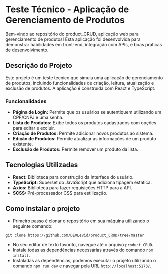 # Teste Técnico - Aplicação de Gerenciamento de Produtos

Bem-vindo ao repositório do product_CRUD, aplicação web para gerenciamento de produtos! Esta aplicação foi desenvolvida para demonstrar habilidades em front-end, integração com APIs, e boas práticas de desenvolvimento.

## Descrição do Projeto

Este projeto é um teste técnico que simula uma aplicação de gerenciamento de produtos, incluindo funcionalidades de criação, leitura, atualização e exclusão de produtos. A aplicação é construída com React e TypeScript.

### Funcionalidades

- **Página de Login:** Permite que os usuários se autentiquem utilizando um CPF/CNPJ e uma senha.
- **Lista de Produtos:** Exibe todos os produtos cadastrados com opções para editar e excluir.
- **Criação de Produtos:** Permite adicionar novos produtos ao sistema.
- **Edição de Produtos:** Permite atualizar as informações de um produto existente.
- **Exclusão de Produtos:** Permite remover um produto da lista.

## Tecnologias Utilizadas

- **React:** Biblioteca para construção da interface do usuário.
- **TypeScript:** Superset do JavaScript que adiciona tipagem estática.
- **Axios:** Biblioteca para fazer requisições HTTP para a API.
- **SCSS:** Pré-processador CSS para estilização.

## Como instalar o projeto 
- Primeiro passo é clonar o repositório em sua máquina utilizando o seguinte comando:
```
git clone https://github.com/DEVLevid/product_CRUD/tree/master
```
- No seu editor de texto favorito, navegue até o arquivo ```product_CRUD```.
- Instale todas as dependências necessárias através do comando ```npm install```.
- Instaladas as dependências, podemos executar o projeto utilizando o comando ```npm run dev``` e navegar pela URL ```http://localhost:5173/```.
